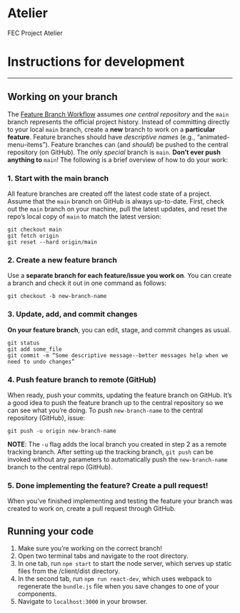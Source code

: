 # Atelier
FEC Project Atelier

# Instructions for development
---
## Working on your branch
The [Feature Branch Workflow](https://www.atlassian.com/git/tutorials/comparing-workflows/feature-branch-workflow) assumes *one central repository* and the `main` branch represents the official project history.
Instead of committing directly to your local `main` branch, create a **new** branch to work on a **particular feature**. Feature branches should have *descriptive names* (e.g., “animated-menu-items”).
Feature branches can (and *should*) be pushed to the central repository (on GitHub). The only *special* branch is `main`. **Don’t ever push anything to** `main`! The following is a brief overview of how to do your work:
### 1. Start with the main branch
All feature branches are created off the latest code state of a project. Assume that the `main` branch on GitHub is always up-to-date. First, check out the `main` branch on your machine, pull the latest updates, and reset the repo’s local copy of `main` to match the latest version:
```
git checkout main
git fetch origin
git reset --hard origin/main
```
### 2. Create a new feature branch
Use a **separate branch for each feature/issue you work on**. You can create a branch and check it out in one command as follows:
```
git checkout -b new-branch-name
```
### 3. Update, add, and commit changes
**On your feature branch**, you can edit, stage, and commit changes as usual.
```
git status
git add some_file
git commit -m “Some descriptive message--better messages help when we need to undo changes”
```
### 4. Push feature branch to remote (GitHub)
When ready, push your commits, updating the feature branch on GitHub. It’s a good idea to push the feature branch up to the central repository so we can see what you’re doing. To push `new-branch-name` to the central repository (GitHub), issue:
```
git push -u origin new-branch-name
```
**NOTE**: The `-u` flag adds the local branch you created in step 2 as a remote tracking branch. After setting up the tracking branch, `git push` can be invoked without any parameters to automatically push the `new-branch-name` branch to the central repo (GitHub).
### 5. Done implementing the feature? Create a pull request!
When you’ve finished implementing and testing the feature your branch was created to work on, create a pull request through GitHub.
## Running your code
1. Make sure you’re working on the correct branch!
2. Open two terminal tabs and navigate to the root directory.
3. In one tab, run `npm start` to start the node server, which serves up static files from the /client/dist directory.
4. In the second tab, run `npm run react-dev`, which uses webpack to regenerate the `bundle.js` file when you save changes to one of your components.
5. Navigate to `localhost:3000` in your browser.
